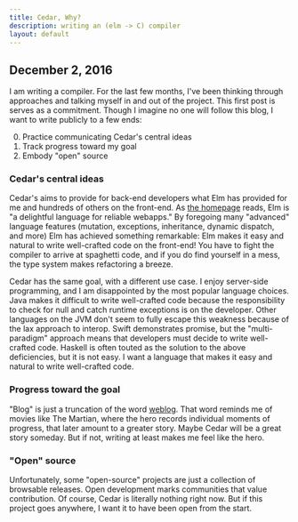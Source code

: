 ```yaml
---
title: Cedar, Why?
description: writing an (elm -> C) compiler
layout: default
---
```



## December 2, 2016


I am writing a compiler.
For the last few months, I've been thinking through approaches
and talking myself in and out of the project.
This first post is serves as a commitment.
Though I imagine no one will follow this blog, I want to write publicly to a few ends:

 0. Practice communicating Cedar's central ideas
 0. Track progress toward my goal
 0. Embody "open" source


### Cedar's central ideas

Cedar's aims to provide for back-end developers what Elm has provided for me
and hundreds of others on the front-end.
As [the homepage][elm-lang] reads, Elm is "a delightful language for reliable webapps."
By foregoing many "advanced" language features
(mutation, exceptions, inheritance, dynamic dispatch, and more)
Elm has achieved something remarkable:
Elm makes it easy and natural to write well-crafted code on the front-end!
You have to fight the compiler to arrive at spaghetti code,
and if you do find yourself in a mess, the type system makes refactoring a breeze.

Cedar has the same goal, with a different use case.
I enjoy server-side programming, and I am disappointed by the most popular language choices.
Java makes it difficult to write well-crafted code because the responsibility
to check for null and catch runtime exceptions is on the developer.
Other languages on the JVM don't seem to fully escape this weakness
because of the lax approach to interop.
Swift demonstrates promise, but the "multi-paradigm" approach
means that developers must decide to write well-crafted code.
Haskell is often touted as the solution to the above deficiencies,
but it is not easy.
I want a language that makes it easy and natural to write well-crafted code.


### Progress toward the goal

"Blog" is just a truncation of the word [weblog][wikipedia-weblog].
That word reminds me of movies like The Martian,
where the hero records individual moments of progress,
that later amount to a greater story.
Maybe Cedar will be a great story someday.
But if not, writing at least makes me feel like the hero.


### "Open" source

Unfortunately, some "open-source" projects are just a collection of browsable releases.
Open development marks communities that value contribution.
Of course, Cedar is literally nothing right now.
But if this project goes anywhere, I want it to have been open from the start.



<!-- LINKS -->

[elm-lang]: http://elm-lang.org
[wikipedia-weblog]: https://en.wikipedia.org/wiki/Blog
